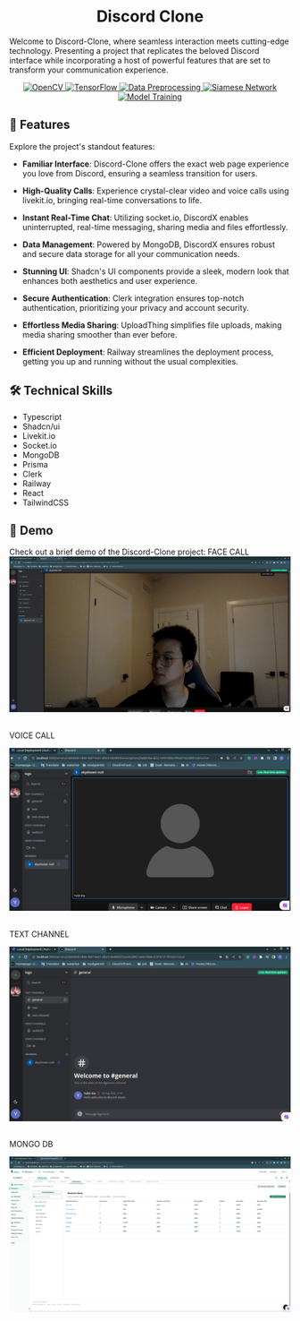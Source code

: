 <h1 align="center" id="title">Discord Clone</h1>
<p id="description">Welcome to Discord-Clone, where seamless interaction meets cutting-edge technology. Presenting a project that replicates the beloved Discord interface while incorporating a host of powerful features that are set to transform your communication experience.</p>

<div align="center">
    <a href="https://opencv.org/">
        <img src="https://img.shields.io/badge/Socket.io-%E2%9C%94-brightgreen" alt="OpenCV">
    </a>
    <a href="https://www.tensorflow.org/">
        <img src="https://img.shields.io/badge/Tensorflow-%E2%9C%94-orange" alt="TensorFlow">
    </a>
    <a href="https://en.wikipedia.org/wiki/Data_preprocessing">
        <img src="https://img.shields.io/badge/Data%20Preprocessing-%E2%9C%94-blue" alt="Data Preprocessing">
    </a>
    <a href="https://en.wikipedia.org/wiki/Siamese_neural_network">
        <img src="https://img.shields.io/badge/Siamese%20Network-%E2%9C%94-yellow" alt="Siamese Network">
    </a>
    <a href="https://en.wikipedia.org/wiki/Training,_inference,_and_testing_of_neural_networks">
        <img src="https://img.shields.io/badge/Model%20Training-%E2%9C%94-lightgrey" alt="Model Training">
    </a>
</div>

<h2>🧐 Features</h2>

Explore the project's standout features:

*   **Familiar Interface**: Discord-Clone offers the exact web page experience you love from Discord, ensuring a seamless transition for users.

*   **High-Quality Calls**: Experience crystal-clear video and voice calls using livekit.io, bringing real-time conversations to life.

*   **Instant Real-Time Chat**: Utilizing socket.io, DiscordX enables uninterrupted, real-time messaging, sharing media and files effortlessly.

*   **Data Management**: Powered by MongoDB, DiscordX ensures robust and secure data storage for all your communication needs.

*   **Stunning UI**: Shadcn's UI components provide a sleek, modern look that enhances both aesthetics and user experience.
*   **Secure Authentication**: Clerk integration ensures top-notch authentication, prioritizing your privacy and account security.
*   **Effortless Media Sharing**: UploadThing simplifies file uploads, making media sharing smoother than ever before.
*   **Efficient Deployment**: Railway streamlines the deployment process, getting you up and running without the usual complexities.


<h2>🛠️ Technical Skills</h2>

*  Typescript
*  Shadcn/ui
*  Livekit.io
*  Socket.io
*  MongoDB
*  Prisma
*  Clerk
*  Railway
*  React
*  TailwindCSS

<h2>🎥 Demo</h2>

Check out a brief demo of the Discord-Clone project:
FACE CALL 
![FaceCALL](https://github.com/xiayulin123/discord_clone/blob/main/videopng.png)


<h2></h2>
VOICE CALL

![VOICECALL](https://github.com/xiayulin123/discord_clone/blob/main/voicepng.png)
<h2></h2>
TEXT CHANNEL

![TEXT](https://github.com/xiayulin123/discord_clone/blob/main/conversation.png)
<h2></h2>
MONGO DB

![DB](https://github.com/xiayulin123/discord_clone/blob/main/db.png)
